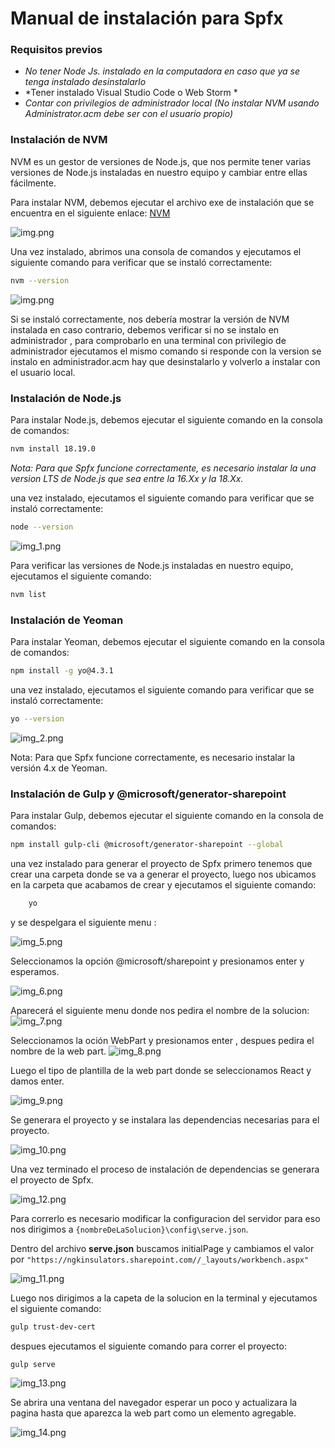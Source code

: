 # Manual de instalación para Spfx
### Requisitos previos

- *No tener Node Js. instalado en la computadora en caso que ya se tenga instalado desinstalarlo*
- *Tener instalado Visual Studio Code o  Web Storm *
- *Contar con privilegios de administrador local (No instalar NVM usando Administrator.acm debe ser con el usuario propio)*

### Instalación de NVM 
NVM es un gestor de versiones de Node.js, que nos permite tener varias versiones de Node.js instaladas en nuestro equipo y cambiar entre ellas fácilmente.

Para instalar NVM, debemos ejecutar el archivo exe de instalación que se encuentra en el siguiente enlace: [NVM](https://github.com/coreybutler/nvm-windows/releases/download/1.1.12/nvm-setup.exe)

![img.png](screenshoots/img.png)

Una vez instalado, abrimos una consola de comandos y ejecutamos el siguiente comando para verificar que se instaló correctamente:

```sh
nvm --version
```
![img.png](screenshoots/img_01.png)

Si se instaló correctamente, nos debería mostrar la versión de NVM instalada en caso contrario, debemos verificar si no se instalo en administrador , para comprobarlo en una terminal con privilegio de administrador ejecutamos el mismo comando si responde con la version se instalo en administrador.acm hay que desinstalarlo y volverlo a instalar con el usuario local.

### Instalación de Node.js

Para instalar Node.js, debemos ejecutar el siguiente comando en la consola de comandos:

```sh
nvm install 18.19.0
```
_Nota: Para que Spfx funcione correctamente, es necesario instalar la una version LTS de Node.js que sea entre la 16.Xx  y la 18.Xx._

una vez instalado, ejecutamos el siguiente comando para verificar que se instaló correctamente:

```sh
node --version
```
![img_1.png](screenshoots/img_02.png)

Para verificar las versiones de Node.js instaladas en nuestro equipo, ejecutamos el siguiente comando:

```sh
nvm list
```
### Instalación de Yeoman

Para instalar Yeoman, debemos ejecutar el siguiente comando en la consola de comandos:

```sh
npm install -g yo@4.3.1
```
una vez instalado, ejecutamos el siguiente comando para verificar que se instaló correctamente:

```sh
yo --version
```
![img_2.png](screenshoots/img_03.png)

Nota: Para que Spfx funcione correctamente, es necesario instalar la versión 4.x de Yeoman.

### Instalación de Gulp y @microsoft/generator-sharepoint

Para instalar Gulp, debemos ejecutar el siguiente comando en la consola de comandos:

```sh
npm install gulp-cli @microsoft/generator-sharepoint --global
```

una vez instalado para generar el proyecto de Spfx primero tenemos que crear una carpeta donde se va a generar el proyecto, luego nos ubicamos en la carpeta que acabamos de crear y ejecutamos el siguiente comando:

```sh
    yo 
```
y se despelgara el siguiente menu  :

![img_5.png](screenshoots/img_5.png)

Seleccionamos la opción @microsoft/sharepoint y presionamos enter y esperamos.

![img_6.png](screenshoots/img_6.png) 

Aparecerá el siguiente menu donde nos pedira el nombre de la solucion:
![img_7.png](screenshoots/img_7.png)

Seleccionamos la oción WebPart y presionamos enter , despues pedira el nombre de la web part.
![img_8.png](screenshoots/img_8.png)

Luego el tipo de plantilla de la web part donde se seleccionamos React y damos enter.

![img_9.png](screenshoots/img_9.png) 


Se generara el proyecto y se instalara las dependencias necesarias para el proyecto.

![img_10.png](screenshoots/img_10.png)

Una vez terminado el proceso de instalación de dependencias se generara el proyecto de Spfx.

![img_12.png](screenshoots/img_12.png)

Para correrlo es necesario modificar la configuracion del servidor para eso nos dirigimos a ```{nombreDeLaSolucion}\config\serve.json```.

Dentro del archivo **serve.json** buscamos initialPage y cambiamos el valor por  ```"https://ngkinsulators.sharepoint.com//_layouts/workbench.aspx"```

![img_11.png](screenshoots/img_11.png)

Luego nos dirigimos a la capeta de la solucion en la terminal y ejecutamos el siguiente comando:

```sh
gulp trust-dev-cert
```
despues ejecutamos el siguiente comando para correr el proyecto:

```sh
gulp serve
```
![img_13.png](screenshoots/img_13.png)

Se abrira una ventana del navegador esperar un poco y actualizara la pagina hasta que aparezca la web part como un elemento agregable.

![img_14.png](screenshoots/img_14.png)

